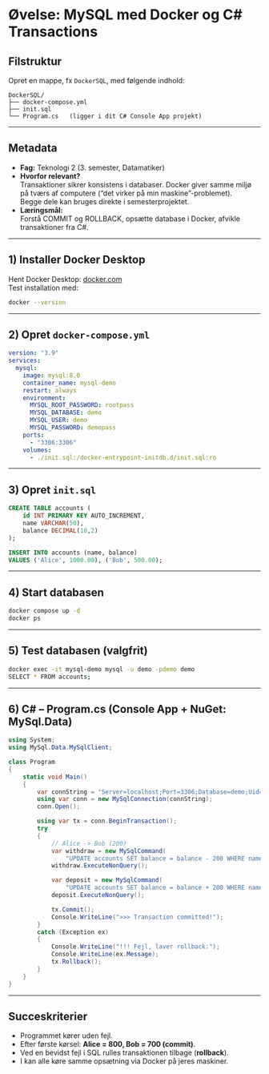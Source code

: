 # Øvelse: MySQL med Docker og C# Transactions

## Filstruktur
Opret en mappe, fx `DockerSQL`, med følgende indhold:

```
DockerSQL/
├── docker-compose.yml
├── init.sql
└── Program.cs   (ligger i dit C# Console App projekt)
```

---

## Metadata
- **Fag:** Teknologi 2 (3. semester, Datamatiker)  
- **Hvorfor relevant?**  
  Transaktioner sikrer konsistens i databaser. Docker giver samme miljø på tværs af computere (“det virker på min maskine”-problemet).  
  Begge dele kan bruges direkte i semesterprojektet.  
- **Læringsmål:**  
  Forstå COMMIT og ROLLBACK, opsætte database i Docker, afvikle transaktioner fra C#.

---

## 1) Installer Docker Desktop
Hent Docker Desktop: [docker.com](https://www.docker.com/products/docker-desktop/)  
Test installation med:

```bash
docker --version
```

---

## 2) Opret `docker-compose.yml`
```yaml
version: "3.9"
services:
  mysql:
    image: mysql:8.0
    container_name: mysql-demo
    restart: always
    environment:
      MYSQL_ROOT_PASSWORD: rootpass
      MYSQL_DATABASE: demo
      MYSQL_USER: demo
      MYSQL_PASSWORD: demopass
    ports:
      - "3306:3306"
    volumes:
      - ./init.sql:/docker-entrypoint-initdb.d/init.sql:ro
```

---

## 3) Opret `init.sql`
```sql
CREATE TABLE accounts (
    id INT PRIMARY KEY AUTO_INCREMENT,
    name VARCHAR(50),
    balance DECIMAL(10,2)
);

INSERT INTO accounts (name, balance)
VALUES ('Alice', 1000.00), ('Bob', 500.00);
```

---

## 4) Start databasen
```bash
docker compose up -d
docker ps
```

---

## 5) Test databasen (valgfrit)
```bash
docker exec -it mysql-demo mysql -u demo -pdemo demo
SELECT * FROM accounts;
```

---

## 6) C# – Program.cs (Console App + NuGet: MySql.Data)
```csharp
using System;
using MySql.Data.MySqlClient;

class Program
{
    static void Main()
    {
        var connString = "Server=localhost;Port=3306;Database=demo;Uid=demo;Pwd=demopass;";
        using var conn = new MySqlConnection(connString);
        conn.Open();

        using var tx = conn.BeginTransaction();
        try
        {
            // Alice -> Bob (200)
            var withdraw = new MySqlCommand(
                "UPDATE accounts SET balance = balance - 200 WHERE name = 'Alice';", conn, tx);
            withdraw.ExecuteNonQuery();

            var deposit = new MySqlCommand(
                "UPDATE accounts SET balance = balance + 200 WHERE name = 'Bob';", conn, tx);
            deposit.ExecuteNonQuery();

            tx.Commit();
            Console.WriteLine(">>> Transaction committed!");
        }
        catch (Exception ex)
        {
            Console.WriteLine("!!! Fejl, laver rollback:");
            Console.WriteLine(ex.Message);
            tx.Rollback();
        }
    }
}
```

---

## Succeskriterier
- Programmet kører uden fejl.  
- Efter første kørsel: **Alice = 800, Bob = 700 (commit)**.  
- Ved en bevidst fejl i SQL rulles transaktionen tilbage (**rollback**).  
- I kan alle køre samme opsætning via Docker på jeres maskiner.  

